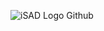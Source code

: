 ![iSAD Logo Github](https://github.com/sirx2713/menu_R11/assets/122817303/6fb522df-aeb5-4094-984a-7692e5cda892)
